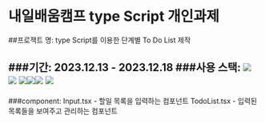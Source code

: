 # 내일배움캠프 type Script 개인과제

##프로잭트 명: type Script를 이용한 단계별 To Do List 제작

###기간: 2023.12.13 - 2023.12.18
###사용 스택:  <img src="https://img.shields.io/badge/html5-E34F26?style=for-the-badge&logo=html5&logoColor=white">  <img src="https://img.shields.io/badge/css-1572B6?style=for-the-badge&logo=css3&logoColor=white">  <img src="https://img.shields.io/badge/javascript-F7DF1E?style=for-the-badge&logo=javascript&logoColor=black"><img src="https://img.shields.io/badge/react-61DAFB?style=for-the-badge&logo=react&logoColor=black"><img src="https://img.shields.io/badge/Redux-764ABC?style=for-the-badge&logo=Redux&logoColor=white"> <img src="https://img.shields.io/badge/Typescript-3178C6?style=flat&logo=typescript&logoColor=white"/>
----------
###component:
Input.tsx - 할일 목록을 입력하는 컴포넌트
TodoList.tsx - 입력된 목록들을 보여주고 관리하는 컴포넌트
